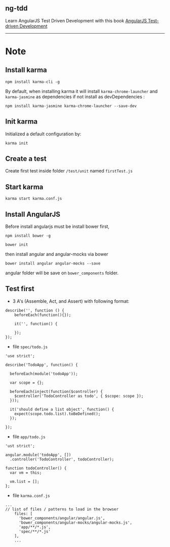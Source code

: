 ng-tdd
---

Learn AngularJS Test Driven Development with this book [AngularJS Test-driven Development](http://amzn.to/1NUxWsv)

---

# Note

## Install karma

```
npm install karma-cli -g
```

By default, when installing karma it will install `karma-chrome-launcher` and `karma-jasmine` as dependencies if not install as devDependencies :

```
npm install karma-jasmine karma-chrome-launcher --save-dev
```

## Init karma

Initialized a default configuration by:

```
karma init
```

## Create a test

Create first test inside folder `/test/unit` named `firstTest.js`

## Start karma

```
karma start karma.conf.js
```

## Install AngularJS

Before install angularjs must be install bower first,

```
npm install bower -g

bower init
```

then install angular and angular-mocks via bower 

```
bower install angular angular-mocks --save
```

angular folder will be save on `bower_components` folder.

## Test first

- 3 A's (Assemble, Act, and Assert) with following format:

```
describe('', function () {
    beforeEach(function(){});

    it('', function() {

    });
});
```

- file `spec/todo.js`

```
'use strict';

describe('TodoApp', function() {

  beforeEach(module('todoApp'));

  var scope = {};

  beforeEach(inject(function($controller) {
    $controller('TodoController as todo', { $scope: scope });
  }));

  it('should define a list object', function() {
    expect(scope.todo.list).toBeDefined();
  });

});
```

- file `app/todo.js`

```
'ust strict';

angular.module('todoApp', [])
  .controller('TodoController', todoController);

function todoController() {
  var vm = this;

  vm.list = [];
};
```

- file `karma.conf.js`

```
...
// list of files / patterns to load in the browser
    files: [
      'bower_components/angular/angular.js',
      'bower_components/angular-mocks/angular-mocks.js',
      'app/**/*.js',
      'spec/**/*.js'
    ],
    ...
```
